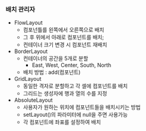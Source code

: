 
### 배치 관리자
- FlowLayout
	- 컴포넌틀를 왼쪽에서 오른쪽으로 배치
	-  그 후 위에서 아래로 컴포넌트를 배치;
	-  컨테이너 크기 변경 시 컴포넌트 재배치
- BorderLayout
	- 컨테이너의 공간을 5개로 분할
		- East, West, Center, South, North
	- 배치 방법 : add(컴포넌트)
- GridLayout 
	- 동일한 격자로 분할하고 각 셀에 컴포넌트를 배치
	- 그리드는 생성자에 행과 열의 수를 지정
- AbsoluteLayout
	- 사용자가 원하는 위치에 컴포넌트들을 배치시키는 방법
	- setLayout()의 파라미터에 null을 주면 사용가능
	- 각 컴포넌트에 좌표를 설정하여 배치


